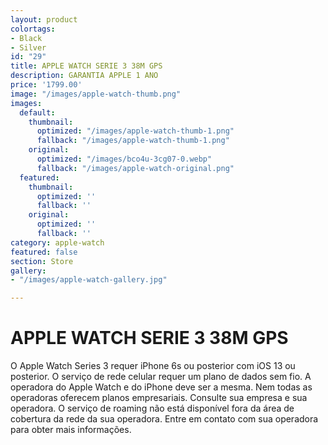 ```yaml
---
layout: product
colortags:
- Black
- Silver
id: "29"
title: APPLE WATCH SERIE 3 38M GPS
description: GARANTIA APPLE 1 ANO
price: '1799.00'
image: "/images/apple-watch-thumb.png"
images:
  default:
    thumbnail:
      optimized: "/images/apple-watch-thumb-1.png"
      fallback: "/images/apple-watch-thumb-1.png"
    original:
      optimized: "/images/bco4u-3cg07-0.webp"
      fallback: "/images/apple-watch-original.png"
  featured:
    thumbnail:
      optimized: ''
      fallback: ''
    original:
      optimized: ''
      fallback: ''
category: apple-watch
featured: false
section: Store
gallery:
- "/images/apple-watch-gallery.jpg"

---
```

# APPLE WATCH SERIE 3 38M GPS

O Apple Watch Series 3 requer iPhone 6s ou posterior com iOS 13 ou posterior. O serviço de rede celular requer um plano de dados sem fio. A operadora do Apple Watch e do iPhone deve ser a mesma. Nem todas as operadoras oferecem planos empresariais. Consulte sua empresa e sua operadora. O serviço de roaming não está disponível fora da área de cobertura da rede da sua operadora. Entre em contato com sua operadora para obter mais informações.